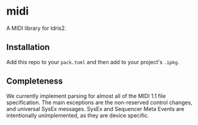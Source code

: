 # midi
A MIDI library for Idris2.

## Installation
Add this repo to your `pack.toml` and then add to your project's `.ipkg`.

## Completeness
We currently implement parsing for almost all of the MIDI 1.1 file specification.
The main exceptions are the non-reserved control changes, and universal SysEx messages.
SysEx and Sequencer Meta Events are intentionally unimplemented,
as they are device specific.

